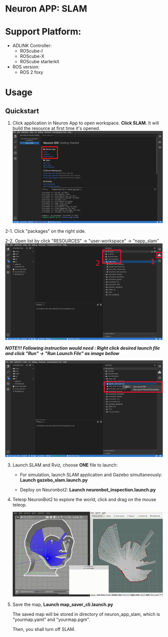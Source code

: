 # Neuron APP: SLAM

# Support Platform:

* ADLINK Controller:
  - ROScube-I
  - ROScube-X
  - ROScube starterkit
* ROS version:
  - ROS 2 foxy

# Usage

## Quickstart

1. Click application in Neuron App to open workspace. **Click SLAM.**  It will build the resource at first time it's opened.
     ![](readme_resource/open_app.png)
   
2-1. Click "packages" on the right side.

2-2. Open list by click "RESOURCES" -> "user-workspace" -> "napp_slam"
     ![](readme_resource/click_resourse_slam.png)
     

***NOTE!!! Following instruction would need : Right click desired launch file and click "Run" -> "Run Launch File" as image bellow***

   ![](readme_resource/launch_slam.png)
     
3. Launch SLAM and Rviz, choose **ONE**  file to launch: 
   
     * For simulation, launch SLAM application and Gazebo simultaneously: **Launch gazebo_slam.launch.py**
     
     * Deploy on Neuronbot2: **Launch neuronbot_inspection.launch.py**

4. Teleop NeuronBot2 to explore the world, click and drag on the mouse teleop.
   
   ![](readme_resource/mouse_slam.gif)
   
5. Save the map, **Launch map_saver_cli.launch.py**

   The saved map will be stored in directory of neuron_app_slam, which is "yourmap.yaml" and "yourmap.pgm".

   Then, you shall turn off SLAM.
